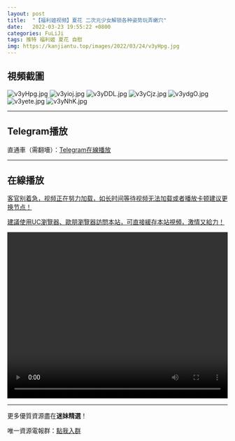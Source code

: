 ```yaml
---
layout: post
title:  "【福利姬视频】夏花 二次元少女解锁各种姿势玩弄嫩穴"
date:   2022-03-23 19:55:22 +0800
categories: FuLiJi
tags: 推特 福利姬 夏花 自慰
img: https://kanjiantu.top/images/2022/03/24/v3yHpg.jpg
---
```



## 視頻截圖

![v3yHpg.jpg](https://kanjiantu.top/images/2022/03/24/v3yHpg.jpg)
![v3yioj.jpg](https://kanjiantu.top/images/2022/03/24/v3yioj.jpg)
![v3yDDL.jpg](https://kanjiantu.top/images/2022/03/24/v3yDDL.jpg)
![v3yCjz.jpg](https://kanjiantu.top/images/2022/03/24/v3yCjz.jpg)
![v3ydgO.jpg](https://kanjiantu.top/images/2022/03/24/v3ydgO.jpg)
![v3yete.jpg](https://kanjiantu.top/images/2022/03/24/v3yete.jpg)
![v3yNhK.jpg](https://kanjiantu.top/images/2022/03/24/v3yNhK.jpg)

* * *
## Telegram播放

直通車（需翻墻）：[Telegram在線播放](https://t.me/mimeijingxuan/298)

* * *
## 在線播放
<u>客官别着急，视频正在努力加载，如长时间等待视频无法加载或者播放卡顿建议更换节点！</u>

<u>建議使用UC瀏覽器、歐朋瀏覽器訪問本站，可直接緩存本站視頻，激情又給力！</u>
<center><video src="https://cdn.publer.io/uploads/videos/6245fb31db2797357edebc81/75977726c3c3ac2d02f175f933016cbb.mp4" width="100%" height="380px" controls="controls"></video></center>


* * *
更多優質資源盡在**迷妹精選**！

唯一資源電報群：[點我入群](https://t.me/mimeijingxuan)


